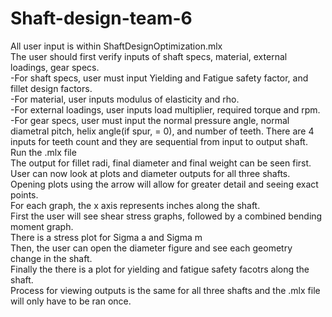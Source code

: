 # Shaft-design-team-6
All user input is within ShaftDesignOptimization.mlx <br />
The user should first verify inputs of shaft specs, material, external loadings, gear specs. <br />
-For shaft specs, user must input Yielding and Fatigue safety factor, and fillet design factors.<br />
-For material, user inputs modulus of elasticity and rho. <br />
-For external loadings, user inputs load multiplier, required torque and rpm. <br />
-For gear specs, user must input the normal pressure angle, normal diametral pitch, helix angle(if spur, = 0), and number of teeth. There are 4 inputs for teeth count and they are sequential from input to output shaft. <br />
Run the .mlx file<br />
The output for fillet radi, final diameter and final weight can be seen first. <br />
User can now look at plots and diameter outputs for all three shafts. Opening plots using the arrow will allow for greater detail and seeing exact points.<br />
For each graph, the x axis represents inches along the shaft. <br />
First the user will see shear stress graphs, followed by a combined bending moment graph.<br />
There is a stress plot for Sigma a and Sigma m <br />
Then, the user can open the diameter figure and see each geometry change in the shaft.<br />
Finally the there is a plot for yielding and fatigue safety facotrs along the shaft. <br />
Process for viewing outputs is the same for all three shafts and the .mlx file will only have to be ran once. <br />

